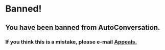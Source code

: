# Banned!
## You have been banned from AutoConversation.
### If you think this is a mistake, please e-mail [Appeals.](mailto:autoconversationappeals@gmail.com)
